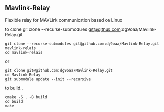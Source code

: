 ## Mavlink-Relay
Flexible relay for MAVLink communication based on Linux


to clone
git clone --recurse-submodules git@github.com:dg9oaa/Mavlink-Relay.git <YourDirectory>
```
git clone --recurse-submodules git@github.com:dg9oaa/Mavlink-Relay.git mavlink-relais
cd mavlink-relais
```

or
```
git clone git@github.com:dg9oaa/Mavlink-Relay.git
cd Mavlink-Relay
git submodule update --init --recursive
```

to build..
```
cmake -S . -B build
cd build
make
```
